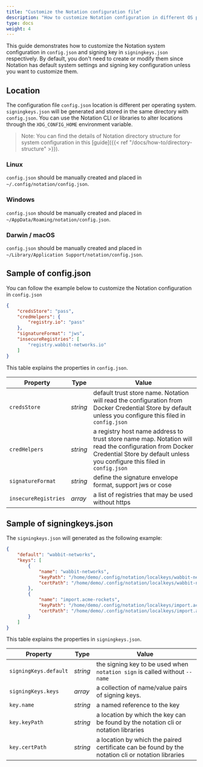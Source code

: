 ```yaml
---
title: "Customize the Notation configuration file"
description: "How to customize Notation configuration in different OS platforms"
type: docs
weight: 4
---
```


This guide demonstrates how to customize the Notation system configuration in `config.json` and signing key in `signingkeys.json` respectively. By default, you don't need to create or modify them since Notation has default system settings and signing key configuration unless you want to customize them. 

## Location

The configuration file `config.json` location is different per operating system. `signingkeys.json` will be generated and stored in the same directory with `config.json`. You can use the Notation CLI or libraries to alter locations through the `XDG_CONFIG_HOME` environment variable.

> Note: You can find the details of Notation directory structure for system configuration in this [guide]({{< ref "/docs/how-to/directory-structure" >}}).

### Linux

`config.json` should be manually created and placed in `~/.config/notation/config.json`. 

### Windows

`config.json` should be manually created and placed in `~/AppData/Roaming/notation/config.json`.

### Darwin / macOS

`config.json` should be manually created and placed in `~/Library/Application Support/notation/config.json`.

## Sample of config.json

You can follow the example below to customize the Notation configuration in `config.json`

```json
{
    "credsStore": "pass",
    "credHelpers": {
        "registry.io": "pass"
    },
    "signatureFormat": "jws",
    "insecureRegistries": [
        "registry.wabbit-networks.io"
    ]
}
```

This table explains the properties in `config.json`. 

| Property | Type | Value |
| --- | --- | ---|
| `credsStore` | _string_  | default trust store name. Notation will read the configuration from Docker Credential Store by default unless you configure this filed in `config.json` |
| `credHelpers`  | _string_ | a registry host name address to trust store name map. Notation will read the configuration from Docker Credential Store by default unless you configure this filed in `config.json` |
| `signatureFormat`  | _string_ |  define the signature envelope format, support jws or cose  |
| `insecureRegistries` | _array_  | a list of registries that may be used without https  |

## Sample of signingkeys.json

The `signingkeys.json` will generated as the following example:

```json
{
    "default": "wabbit-networks",
    "keys": [
        {
            "name": "wabbit-networks",
            "keyPath": "/home/demo/.config/notation/localkeys/wabbit-networks.key",
            "certPath": "/home/demo/.config/notation/localkeys/wabbit-networks.crt"
        },
        {
            "name": "import.acme-rockets",
            "keyPath": "/home/demo/.config/notation/localkeys/import.acme-rockets.key",
            "certPath": "/home/demo/.config/notation/localkeys/import.acme-rockets.crt"
        }
    ]
}
```

This table explains the properties in `signingkeys.json`. 

| Property | Type | Value |
| --- | --- | ---|
| `signingKeys.default` | _string_ | the signing key to be used when `notation sign` is called without `--name`   |
| `signingKeys.keys` | _array_  | a collection of name/value pairs of signing keys.   |
| `key.name` | _string_ | a named reference to the key      |
| `key.keyPath` | _string_ | a location by which the key can be found by the notation cli or notation libraries   |
| `key.certPath`| _string_ | a location by which the paired certificate can be found by the notation cli or notation libraries |

